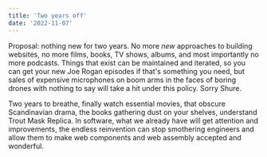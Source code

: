 ```yaml
---
title: 'Two years off'
date: '2022-11-07'
---
```


Proposal: nothing new for two years. No more _new_ approaches to building websites, no more films, books, TV shows, albums, and most importantly no more podcasts. Things that exist can be maintained and iterated, so you can get your new Joe Rogan episodes if that's something you need, but sales of expensive microphones on boom arms in the faces of boring drones with nothing to say will take a hit under this policy. Sorry Shure.

Two years to breathe, finally watch essential movies, that obscure Scandinavian drama, the books gathering dust on your shelves, understand Trout Mask Replica. In software, what we already have will get attention and improvements, the endless reinvention can stop smothering engineers and allow them to make web components and web assembly accepted and wonderful.
